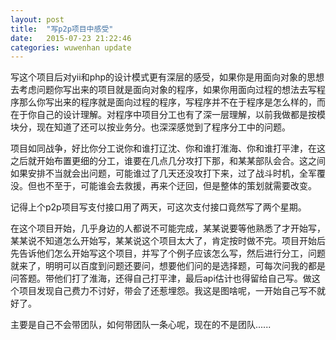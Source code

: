 ```yaml
---
layout: post
title:  "写p2p项目中感受"
date:   2015-07-23 21:22:46
categories: wuwenhan update
---
```


写这个项目后对yii和php的设计模式更有深层的感受，如果你是用面向对象的思想去考虑问题你写出来的项目就是面向对象的程序，如果你用面向过程的想法去写程序那么你写出来的程序就是面向过程的程序，写程序并不在于程序是怎么样的，而在于你自己的设计理解。对程序中项目分工也有了深一层理解，以前我做都是按模块分，现在知道了还可以按业务分。也深深感觉到了程序分工中的问题。

项目如同战争，好比你分工说你和谁打辽沈、你和谁打淮海、你和谁打平津，在这之后就开始布置更细的分工，谁要在几点几分攻打下那，和某某部队会合。这之间如果安排不当就会出问题，可能谁过了几天还没攻打下来，过了战斗时机，全军覆没。但也不至于，可能谁会去救援，再来个迂回，但是整体的策划就需要改变。

记得上个p2p项目写支付接口用了两天，可这次支付接口竟然写了两个星期。

在这个项目开始，几乎身边的人都说不可能完成，某某说要等他熟悉了才开始写，某某说不知道怎么开始写，某某说这个项目太大了，肯定按时做不完。项目开始后先告诉他们怎么开始写这个项目，并写了个例子应该怎么写，然后进行分工，问题就来了，明明可以百度到问题还要问，想要他们问的是选择题，可每次问我的都是问答题。带他们打了淮海，还得自己打平津，最后api估计也得留给自己写。做这个项目发现自己费力不讨好，带会了还惹埋怨。我这是图啥呢，一开始自己写不就好了。

主要是自己不会带团队，如何带团队一条心呢，现在的不是团队......
